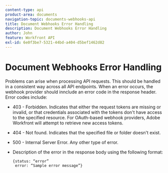 ```yaml
---
content-type: api
product-area: documents
navigation-topic: documents-webhooks-api
title: Document Webhooks Error Handling
description: Document Webhooks Error Handling
author: John
feature: Workfront API
exl-id: 6e0f3be7-5321-44bd-a404-d5bef1462d82
---
```

# Document Webhooks Error Handling

Problems can arise when processing API requests. This should be handled in a consistent way across all API endpoints. When an error occurs, the webhook provider should innclude an error code in the response header. Error codes include:

* 403 - Forbidden. Indicates that either the request tokens are missing or invalid, or that credentials associated with the tokens don't have access to the specified resource. For OAuth-based webhook providers, Adobe Workfront will attempt to retrieve new access tokens.

* 404 - Not found. Indicates that the specified file or folder doesn't exist.

* 500 - Internal Server Error. Any other type of error.

* Description of the error in the response body using the following format:  
  
  ```
  {status: “error”
   error: “Sample error message”}
  ```
